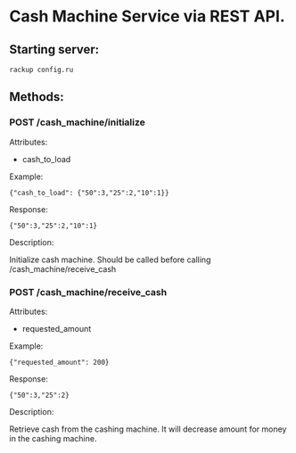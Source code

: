 # Cash Machine Service via REST API.

## Starting server:

```
rackup config.ru
```

## Methods:

### POST /cash_machine/initialize

Attributes:

* cash_to_load 

Example:

```
{"cash_to_load": {"50":3,"25":2,"10":1}}
```

Response:
```
{"50":3,"25":2,"10":1}
```

Description:

Initialize cash machine. Should be called before calling /cash_machine/receive_cash

### POST /cash_machine/receive_cash

Attributes:

* requested_amount

Example:
```
{"requested_amount": 200}
```

Response:
```
{"50":3,"25":2}
```

Description:

Retrieve cash from the cashing machine. It will decrease amount for money in the cashing machine.
